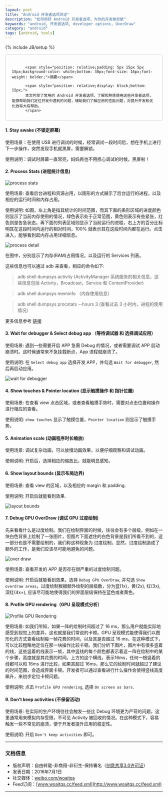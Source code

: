 ```yaml
---
layout: post
title: "Android 开发者选项详述"
description: "如何用好 Android 开发者选项，为你的开发做贡献"
keywords: "android, 开发者选项, developer options, OverDraw"
category: "android"
tags: [android, tools]
---
```

{% include JB/setup %}

<div style="border:solid 1.5px #ccc;padding:20px 20px 10px 20px;margin-bottom: 20px;border-radius: 6px;">

          <span style="position: relative;padding: 5px 15px 5px 15px;background-color: white;bottom: 30px;font-size: 16px;font-weight: bolder;">摘要</span>

          <span style="position: relative;display: block;bottom: 15px;">
          本文列举了常用的 Android 开发者选项，了解和熟练使用这些开发者选项，能够帮助我们定位开发中遇到的问题，辅助我们了解应用的性能问题，对提升开发和优化效率大有帮助。
          </span>
</div>

#### 1. Stay awake (不锁定屏幕)

使用场景：在使用 USB 进行调试的时候，经常调试一段时间后，想在手机上进行下一步操作，突然发现手机就黑屏，需要解锁。

使用说明：调试时屏幕一直常亮，妈妈再也不用担心调试的时候，黑屏啦！

<!--break-->

#### 2. Process Stats (进程统计信息)

![process stats](http://o8p68x17d.bkt.clouddn.com/process_stats.png)

使用场景: 查看后台进程和资源占用，以图形的方式展示了后台运行的进程，以及相应的运行时间和内存占用。

使用说明: 如图，左上角是指其统计的时间范围，而其下面的条形区域的进度颜色则显示了当前内存使用的情况，绿色表示处于正常范围，黄色则表示有些紧张，红色则是告急状态。再下面的列表区域则显示了当前运行的进程，右上方的百分比标明其在这段时间内运行的相对时间，100% 就表示其在这段时间内都在运行。点击进入，能够看到起内存占用详细信息。

![process detail](http://o8p68x17d.bkt.clouddn.com/process_detail.png)

在图中，分别显示了内存(RAM)占用情况，以及运行的 Services 列表。

这些信息也可以通过 adb 来查看，相应的命令如下:

> adb shell dumpsys activity (ActivityManager 系统服务的相关信息，这些信息包括 Activity，Broadcast，Service 和 ContentProvider)

> adb shell dumpsys meminfo （内存使用信息）

> adb shell dumpsys procstats --hours 3 (查看过去 3 小时内，进程的使用情况)

更多信息参考 [链接](http://android-developers.blogspot.hk/2014/01/process-stats-understanding-how-your.html)

#### 3. Wait for debugger & Select debug app （等待调试器 和 选择调试应用）

使用场景: 遇到一些需要开启 APP 急需 Debug 的情况，或者需要调试 APP 启动崩溃时。这时候通常来不急挂载断点，App 进程就崩溃了。

使用说明: 在 `Select debug app` 选择开发 APP，并勾选 `Wait for debugger`, 然后再启动应用。

![wait for debugger](http://o8p68x17d.bkt.clouddn.com/wait_for_debugger.png)

#### 4. Show touches & Pointer location (显示触摸操作 和 指针位置)

使用场景: 在查看 view 点击区域，或者查看触摸手势时，需要对点击位置和操作进行相应的查看。

使用说明:  `show touches` 显示了触摸位置，`Pointer location` 则显示了触摸手势。

#### 5. Animation scale (动画程序时长缩放)

使用场景: 调试复杂动画，可以放慢动画效果，以便仔细观察和调试动画。

使用说明: 开启后，选择相应的缩放比，就能明显感知。

#### 6. Show layout bounds (显示布局边界)

使用场景: 查看 view 的区域，以及相应的 margin 和 padding.

使用说明: 开启后就能看到效果.

![layout bounds](http://o8p68x17d.bkt.clouddn.com/layout_bounds.png)

#### 7. Debug GPU OverDraw (调试 GPU 过度绘制)

先来看看什么是过度绘制。我们在绘制界面的时候，往往会有多个层级，例如在一块白色背景上绘制了一张图片，但图片下面遮住的白色背景是我们所看不到的，这一部分也是不需要绘制的，我们称这种现象为 过度绘制。显然，过度绘制造成了额外的工作，是我们应该尽可能地避免的问题。

![over draw](http://o8p68x17d.bkt.clouddn.com/overdraw.png)

使用场景: 查看开发的 APP 是否存在很严重的过度绘制问题。

使用说明: 开启后就能看到效果，选择 `Debug GPU OverDraw`, 并勾选 `Show overdraw areas`。过度绘制根据额外绘制的层级数，分为蓝(1x)，黄(2x), 红(3x), 深红(4x+), 应该尽可能地使得我们的界面层级保持在蓝色或者黄色。

#### 8. Profile GPU rendering（GPU 呈现模式分析）

![Profile GPU  Rendering](http://o8p68x17d.bkt.clouddn.com/profile_gpu_rending.png)

使用场景: 如我们所知，如果一阵的绘制时间超过了 16 ms，那么用户就能实际地感受到视觉上的差异，这也就是我们常说的卡顿。GPU 呈现模式能使得我们以图形化的方式查看绘制每一帧花费的时间，以及其是否超过 16 ms，在这种模式下，可以比较粗略地定位在那一块操作比较卡顿。我们分析下图片，图片中有很多竖着的线，这些竖着的线表示一帧，其中竖线的每个颜色都表示着这一阵在绘制中的某个步骤，高度就是其花费的时间。上方的这个横线，表示16ms，任何一根竖着的线都可以和 16ms 进行比较，如果其超过 16ms，那么它的绘制时间就超过了建议的时间范围，会造成界面卡顿。开发者可以通过查看进行什么操作会使得竖线高度飙升，来初步定位卡顿问题。

使用说明: 点击 `Profile GPU rendering`, 选择 `On screen as bars`.

#### 9. Don't keep activities (不保留活动)

使用场景: 在实际的生产环境往往会触发一些比 Debug 环境更为严苛的问题，这里通常用来模拟内存受限，不可见 Activity 被回收的情况。在这种模式下，容易触发一些不常见的崩溃，便于开发者提升应用的稳定性。

使用说明: 开启 `Don't keep activities` 即可。

------------------------

### 文档信息
* 版权声明：自由转载-非商用-非衍生-保持署名（[创意共享3.0许可证](http://creativecommons.org/licenses/by-nc-nd/3.0/deed.zh)）
* 发表日期：2016年7月1日
* 社交媒体：[weibo.com/woaitqs](http://weibo.com/woaitqs)
* Feed订阅：[www.woaitqs.cc/feed.xml](http://www.woaitqs.cc/feed.xml)

------------------------
